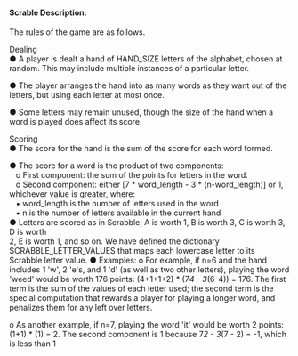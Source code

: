 
#### Scrable Description: 

The rules of the game are as follows. 

Dealing  
● A player is dealt a hand of HAND_SIZE letters of the alphabet, chosen at random.
  This may include multiple instances of a particular letter.  
  
● The player arranges the hand into as many words as they want out of the letters, but
  using each letter at most once.  
  
● Some letters may remain unused, though the size of the hand when a word is played
  does affect its score.  
  
Scoring  
● The score for the hand is the sum of the score for each word formed.  

● The score for a word is the product​ of two components:  
      &nbsp;&nbsp; o First component: the sum of the points for letters in the word.   
      &nbsp;&nbsp; o Second component: either [7 * word_length - 3 * (n-word_length)] or 1, whichever value is greater, where:     
      &nbsp;&nbsp; ▪ word_length is the number of letters used in the word   
      &nbsp;&nbsp; ▪ n is the number of letters available in the current hand   
● Letters are scored as in Scrabble; A is worth 1, B is worth 3, C is worth 3, D is worth   
2, E is worth 1, and so on. We have defined the dictionary SCRABBLE_LETTER_VALUES
that maps each lowercase letter to its Scrabble letter value.
● Examples:
  o For example, if n=6 and the hand includes 1 'w', 2 'e's, and 1 'd' (as well as
  two other letters), playing the word 'weed' would be worth 176 points:
  (4+1+1+2) * (7*4 - 3*(6-4)) = 176. The first term is the sum of the values
  of each letter used; the second term is the special computation that rewards
  a player for playing a longer word, and penalizes them for any left over
  letters.
  
  o As another example, if n=7, playing the word 'it' would be worth 2 points:
  (1+1) * (1) = 2. The second component is 1 because 7*2 - 3*(7 - 2) = -1,
  which is less than 1
